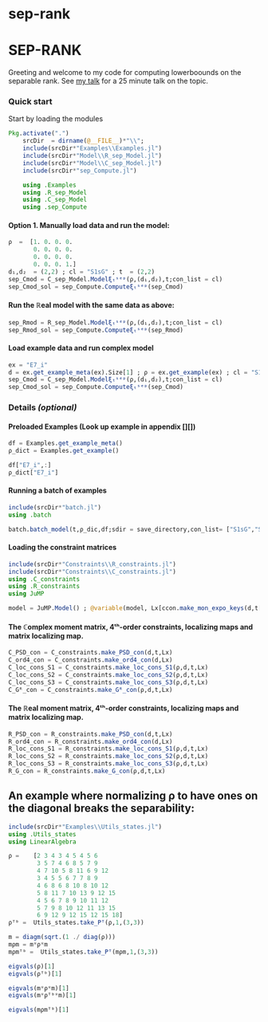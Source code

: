 # sep-rank

# SEP-RANK
Greeting and welcome to my code for computing lowerboounds on the separable rank.
See [my talk](https://www.youtube.com/watch?v=46ciiXD3zUk) for a 25 minute talk on the topic.

### Quick start
Start by loading the modules
```Julia
Pkg.activate(".")
    srcDir  = dirname(@__FILE__)*"\\";
    include(srcDir*"Examples\\Examples.jl")
    include(srcDir*"Model\\R_sep_Model.jl")
    include(srcDir*"Model\\C_sep_Model.jl")
    include(srcDir*"sep_Compute.jl")

    using .Examples
    using .R_sep_Model
    using .C_sep_Model
    using .sep_Compute
```

#### Option 1. Manually load data and run the model:
```Julia
ρ  =  [1. 0. 0. 0.
       0. 0. 0. 0.
       0. 0. 0. 0.
       0. 0. 0. 1.]
d₁,d₂  = (2,2) ; cl = "S1sG" ; t  = (2,2)
sep_Cmod = C_sep_Model.Modelξₜˢᵉᵖ(ρ,(d₁,d₂),t;con_list = cl)
sep_Cmod_sol = sep_Compute.Computeξₜˢᵉᵖ(sep_Cmod)
```


#### Run the **ℝeal** model with the same data as above:
```Julia
sep_Rmod = R_sep_Model.Modelξₜˢᵉᵖ(ρ,(d₁,d₂),t;con_list = cl)
sep_Rmod_sol = sep_Compute.Computeξₜˢᵉᵖ(sep_Rmod)
```

#### Load example data and run complex model
```Julia
ex = "E7_i"
d = ex.get_example_meta(ex).Size[1] ; ρ = ex.get_example(ex) ; cl = "S1sG" ; t  = (2,2)
sep_Cmod = C_sep_Model.Modelξₜˢᵉᵖ(ρ,(d₁,d₂),t;con_list = cl)
sep_Cmod_sol = sep_Compute.Computeξₜˢᵉᵖ(sep_Cmod)
```

### Details ***(optional)***
#### Preloaded Examples (Look up example in appendix [][])
```Julia
df = Examples.get_example_meta()
ρ_dict = Examples.get_example()

df["E7_i",:]
ρ_dict["E7_i"]
```

#### Running a batch of examples 
```Julia
include(srcDir*"batch.jl")
using .batch

batch.batch_model(t,ρ_dic,df;sdir = save_directory,con_list= ["S1sG","S2sG","S3sG"])
```

#### Loading the constraint matrices
```Julia
include(srcDir*"Constraints\\R_constraints.jl")
include(srcDir*"Constraints\\C_constraints.jl")
using .C_constraints 
using .R_constraints 
using JuMP

model = JuMP.Model() ; @variable(model, Lx[ccon.make_mon_expo_keys(d,t[1])])
```

#### The **ℂomplex** moment matrix, 4ᵗʰ-order constraints, localizing maps and matrix localizing map.
```Julia
C_PSD_con = C_constraints.make_PSD_con(d,t,Lx)
C_ord4_con = C_constraints.make_ord4_con(d,Lx)
C_loc_cons_S1 = C_constraints.make_loc_cons_S1(ρ,d,t,Lx)
C_loc_cons_S2 = C_constraints.make_loc_cons_S2(ρ,d,t,Lx)
C_loc_cons_S3 = C_constraints.make_loc_cons_S3(ρ,d,t,Lx)
C_Gᴿ_con = C_constraints.make_Gᴿ_con(ρ,d,t,Lx)
```
#### The **ℝeal** moment matrix, 4ᵗʰ-order constraints, localizing maps and matrix localizing map.
```Julia
R_PSD_con = R_constraints.make_PSD_con(d,t,Lx)
R_ord4_con = R_constraints.make_ord4_con(d,Lx)
R_loc_cons_S1 = R_constraints.make_loc_cons_S1(ρ,d,t,Lx)
R_loc_cons_S2 = R_constraints.make_loc_cons_S2(ρ,d,t,Lx)
R_loc_cons_S3 = R_constraints.make_loc_cons_S3(ρ,d,t,Lx)
R_G_con = R_constraints.make_G_con(ρ,d,t,Lx)
```





## An example where normalizing ρ to have ones on the diagonal breaks the separability:

``` Julia
include(srcDir*"Examples\\Utils_states.jl")
using .Utils_states
using LinearAlgebra

ρ =    [2 3 4 3 4 5 4 5 6
        3 5 7 4 6 8 5 7 9
        4 7 10 5 8 11 6 9 12
        3 4 5 5 6 7 7 8 9
        4 6 8 6 8 10 8 10 12
        5 8 11 7 10 13 9 12 15
        4 5 6 7 8 9 10 11 12
        5 7 9 8 10 12 11 13 15
        6 9 12 9 12 15 12 15 18]
ρᵀᵇ =  Utils_states.take_Pᵀ(ρ,1,(3,3))

m = diagm(sqrt.(1 ./ diag(ρ)))
mρm = m*ρ*m
mρmᵀᵇ =  Utils_states.take_Pᵀ(mρm,1,(3,3))

eigvals(ρ)[1]
eigvals(ρᵀᵇ)[1]

eigvals(m*ρ*m)[1]
eigvals(m*ρᵀᵇ*m)[1]

eigvals(mρmᵀᵇ)[1]
```

